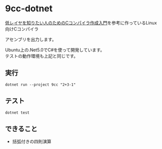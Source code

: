 # 9cc-dotnet
[低レイヤを知りたい人のためのCコンパイラ作成入門](https://www.sigbus.info/compilerbook#)を参考に作っているLinux向けCコンパイラ

アセンブリを出力します。

Ubuntu上の.Net5.0でC#を使って開発しています。  
テストの動作環境も上記と同じです。

## 実行
```
dotnet run --project 9cc "2+3-1"
```

## テスト
```
dotnet test
```

## できること
- 括弧付きの四則演算